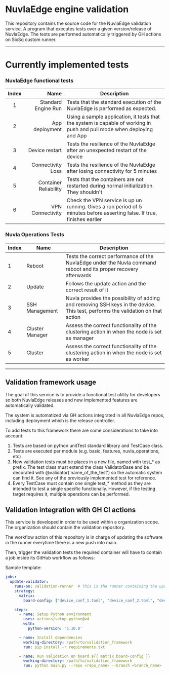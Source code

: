 # NuvlaEdge engine validation

This repository contains the source code for the NuvlaEdge validation service. A program that executes tests over a
given version/release of NuvlaEdge. The tests are performed automatically triggered by GH actions on SixSq 
custom runner.

---

# Currently implemented tests

### NuvlaEdge functional tests
| Index |                  Name | Description                                                                                                               |
|:-----:|----------------------:|---------------------------------------------------------------------------------------------------------------------------|
|   1   |   Standard Engine Run | Tests that the standard execution of the NuvlaEdge is performed as expected.                                              |
|   2   |        App deployment | Using a sample application, it tests that the system is capable of working in push and pull mode when deploying and App   |
|   3   |        Device restart | Tests the resilience of the NuvlaEdge after an unexpected restart of the device                                           |  
|   4   |     Connectivity Loss | Tests the resilience of the NuvlaEdge after losing connectivity for 5 minutes                                             | 
|   5   | Container Reliability | Tests that the containers are not restarted during normal initialization. They shouldn't                                  |
|   6   |      VPN Connectivity | Check the VPN service is up un running. Gives a run period of 5 minutes before asserting false. If true, finishes earlier |


### Nuvla Operations Tests
| Index | Name            | Description                                                                                                                     |
|-------|-----------------|---------------------------------------------------------------------------------------------------------------------------------|
| 1     | Reboot          | Tests the correct performance of the NuvlaEdge under the Nuvla command reboot and its proper recovery afterwards                |
| 2     | Update          | Follows the update action and the correct result of it                                                                          |
| 3     | SSH Management  | Nuvla provides the possibility of adding and removing SSH keys in the device. This test, performs the validation on that action |
| 4     | Cluster Manager | Assess the correct functionality of the clustering action in when the node is set as manager                                    |
| 5     | Cluster         | Assess the correct functionality of the clustering action in when the node is set as worker                                     |                                                                                                                            |



---

## Validation framework usage
The goal of this service is to provide a functional test utility for developers so both NuvlaEdge releases and new implemented features are automatically validated.

The system is automatized via GH actions integrated in all NuvlaEdge repos, including deployment which is the release controller.

To add tests to this framework there are some considerations to take into account:
1. Tests are based on python unitTest standard library and TestCase class. 
2. Tests are executed per module (e.g. basic, features, nuvla_operations, etc)
3. New validation tests must be places in a new file, named with test_* as prefix. The test class must extend the class ValidatorBase and be decorated with @validator('name_of_the_test') so the automatic system can find it. See any of the previously implemented test for reference.
4. Every TestCase must contain one single test_* method as they are intended to test a single specific functionally. However, if the testing target requires it, multiple operations can be performed.


## Validation integration with GH CI actions
This service is developed in order to be used within a organization scope. The organization should contain the validation repository.

The workflow action of this repository is in charge of updating the software in the runner everytime there is a new push into main. 

Then, trigger the validation tests the required container will have to contain a job inside its GitHub workflow as follows:


Sample template:
```yaml
jobs:
  update-validator:
    runs-on: validation-runner  # This is the runner containing the updated validation service
    strategy:
      matrix:
        board-config: ["device_conf_1.toml", "device_conf_2.toml", "device_conf_3.toml", ...]

    steps:
      - name: Setup Python environment
        uses: actions/setup-python@v4
        with:
          python-version: '3.10.8'

      - name: Install dependencies
        working-directory: /path/to/validation_framework
        run: pip install -r requirements.txt

      - name: Run Validation on board ${{ matrix.board-config }}
        working-directory: /path/to/validation_framework
        run: python main.py --repo <repo_name> --branch <branch_name>
```
